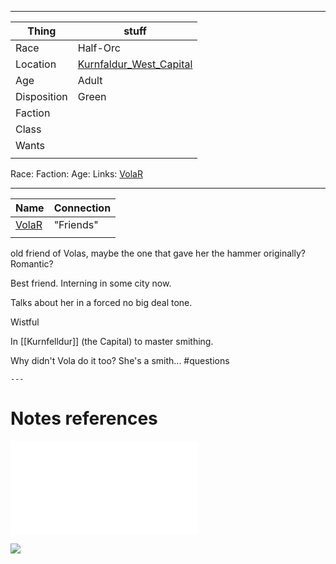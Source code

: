 ***
| Thing       | stuff                                                           |
| ----------- | --------------------------------------------------------------- |
| Race        | Half-Orc                                                        |
| Location    | [Kurnfaldur_West_Capital](../places/Kurnfaldur_West_Capital.md) |
| Age         | Adult                                                           |
| Disposition | Green                                                           |
| Faction     |                                                                 |
| Class       |                                                                 |
| Wants       |                                                                 |
|             |                                                                 |


Race: 
Faction:
Age:
Links: [VolaR](VolaR.md)

***
| Name            | Connection |
| --------------- | ---------- |
| [VolaR](VolaR.md) | "Friends"  |
|                 |            |

old friend of Volas, maybe the one that gave her the hammer originally? Romantic?

Best friend. Interning in some city now.

Talks about her in a forced no big deal tone.

Wistful

In [[Kurnfelldur]] (the Capital) to master smithing.

Why didn't Vola do it too? She's a smith...
#questions 

	---
# Notes references

![Brene_attach](../1_Embeds4Me/Brene_attach.md)

![](../Insights/Attach/2_Pictures4Losers/20220122043339.png)